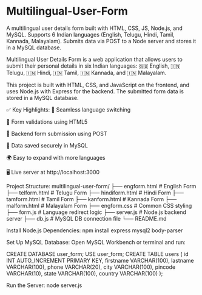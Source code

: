 # Multilingual-User-Form
A multilingual user details form built with HTML, CSS, JS, Node.js, and MySQL. Supports 6 Indian languages (English, Telugu, Hindi, Tamil, Kannada, Malayalam). Submits data via POST to a Node server and stores it in a MySQL database.

Multilingual User Details Form is a web application that allows users to submit their personal details in six Indian languages:
🇬🇧 English, 🇮🇳 Telugu, 🇮🇳 Hindi, 🇮🇳 Tamil, 🇮🇳 Kannada, and 🇮🇳 Malayalam.

This project is built with HTML, CSS, and JavaScript on the frontend, and uses Node.js with Express for the backend. The submitted form data is stored in a MySQL database.

✅ Key Highlights:
🔁 Seamless language switching

🧾 Form validations using HTML5

🔗 Backend form submission using POST

💾 Data saved securely in MySQL

🌍 Easy to expand with more languages

🖥️ Live server at http://localhost:3000


 ️Project Structure:
 multilingual-user-form/
 ├── engform.html         # English Form
 ├── telform.html         # Telugu Form
 ├── hindiform.html       # Hindi Form
 ├── tamform.html         # Tamil Form
 ├── kanform.html         # Kannada Form
 ├── malform.html         # Malayalam Form
 ├── engform.css          # Common CSS styling
 ├── form.js              # Language redirect logic
 ├── server.js            # Node.js backend server
 ├── db.js                # MySQL DB connection file
 └── README.md


 Install Node.js Dependencies:
 npm install express mysql2 body-parser

 Set Up MySQL Database:
 Open MySQL Workbench or terminal and run:
 
 CREATE DATABASE user_form;
 USE user_form;
 CREATE TABLE users (
 id INT AUTO_INCREMENT PRIMARY KEY,
 firstname VARCHAR(100),
 lastname VARCHAR(100),
 phone VARCHAR(20),
 city VARCHAR(100),
 pincode VARCHAR(10),
 state VARCHAR(100),
 country VARCHAR(100)
 );

 Run the Server:
 node server.js
